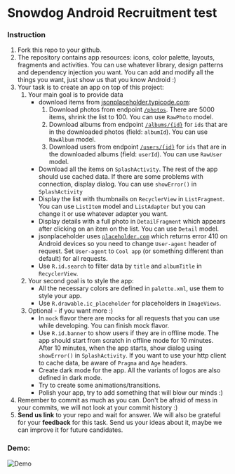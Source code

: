 # Snowdog Android Recruitment test

### Instruction

1. Fork this repo to your github.
2. The repository contains app resources: icons, color palette, layouts, fragments and activities. You can use whatever library, design patterns and dependency injection you want. You can add and modify all the things you want, just show us that you know Android :)
3. Your task is to create an app on top of this project:
	1. Your main goal is to provide data
    	* download items from [jsonplaceholder.typicode.com](https://jsonplaceholder.typicode.com):
          1. Download photos from endpoint [`/photos`](https://jsonplaceholder.typicode.com/photos). There are 5000 items, shrink the list to 100. You can use `RawPhoto` model.
          2. Download albums from endpoint [`/albums/{id}`](https://jsonplaceholder.typicode.com/albums/2) for `ids` that are in the downloaded photos (field: `albumId`). You can use `RawAlbum` model.
          3. Download users from endpoint [`/users/{id}`](https://jsonplaceholder.typicode.com/users/3) for `ids` that are in the downloaded albums (field: `userId`). You can use `RawUser` model.
        * Download all the items on `SplashActivity`. The rest of the app should use cached data. If there are some problems with connection, display dialog. You can use `showError()` in `SplashActivity`
        * Display the list with thumbnails on `RecyclerView` in `ListFragment`. You can use `ListItem` model and `ListAdapter` but you can change it or use whatever adapter you want.
        * Display details with a full photo in `DetailFragment` which appears after clicking on an item on the list. You can use `Detail` model.
        * jsonplaceholder uses [`placeholder.com`](https://placeholder.com) which returns error 410 on Android devices so you need to change `User-agent` header of request. Set `User-agent` to `Cool app` (or something different than default) for all requests.
        * Use `R.id.search` to filter data by `title` and `albumTitle` in `RecyclerView`.
    2. Your second goal is to style the app:
    	* All the necessary colors are defined in `palette.xml`, use them to style your app.
        * Use `R.drawable.ic_placeholder` for placeholders in `ImageViews`.
    3. Optional - if you want more :)
		* In `mock` flavor there are mocks for all requests that you can use while developing. You can finish mock flavor.
        * Use `R.id.banner` to show users if they are in offline mode. The app should start from scratch in offline mode for 10 minutes. After 10 minutes, when the app starts, show dialog using `showError()` in `SplashActivity`. If you want to use your http client to cache data, be aware of `Pragma` and `Age` headers.
        * Create dark mode for the app. All the variants of logos are also defined in dark mode.
        * Try to create some animations/transitions.
        * Polish your app, try to add something that will blow our minds :)
4. Remember to commit as much as you can. Don't be afraid of mess in your commits, we will not look at your commit history :)
5. **Send us link** to your repo and wait for answer. We will also be grateful for your **feedback** for this task. Send us your ideas about it, maybe we can improve it for future candidates.

### Demo:

![Demo][demo]

[demo]: art/demo.gif
